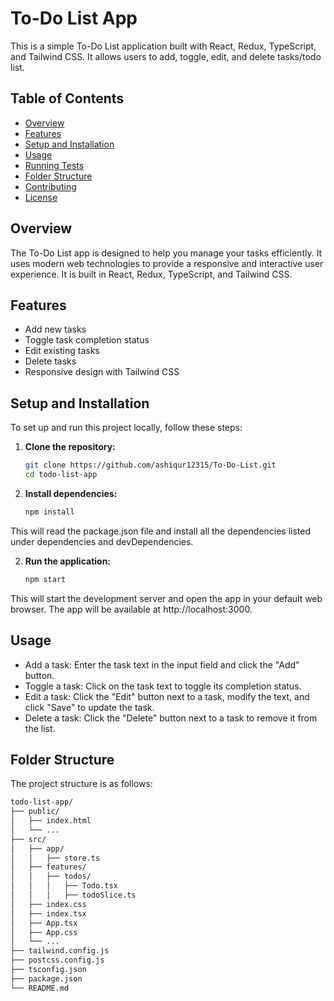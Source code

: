 # To-Do List App

This is a simple To-Do List application built with React, Redux, TypeScript, and Tailwind CSS. It allows users to add, toggle, edit, and delete tasks/todo list.

## Table of Contents

- [Overview](#overview)
- [Features](#features)
- [Setup and Installation](#setup-and-installation)
- [Usage](#usage)
- [Running Tests](#running-tests)
- [Folder Structure](#folder-structure)
- [Contributing](#contributing)
- [License](#license)

## Overview

The To-Do List app is designed to help you manage your tasks efficiently. It uses modern web technologies to provide a responsive and interactive user experience. It is built in React, Redux, TypeScript, and Tailwind CSS. 

## Features

- Add new tasks
- Toggle task completion status
- Edit existing tasks
- Delete tasks
- Responsive design with Tailwind CSS

## Setup and Installation

To set up and run this project locally, follow these steps:

1. **Clone the repository:**

   ```bash
   git clone https://github.com/ashiqur12315/To-Do-List.git
   cd todo-list-app

2. **Install dependencies:**
   ```bash
   npm install
This will read the package.json file and install all the dependencies listed under dependencies and devDependencies.

2. **Run the application:**
   ```bash
   npm start

This will start the development server and open the app in your default web browser. The app will be available at http://localhost:3000.

## Usage
- Add a task: Enter the task text in the input field and click the "Add" button.
- Toggle a task: Click on the task text to toggle its completion status.
- Edit a task: Click the "Edit" button next to a task, modify the text, and click "Save" to update the task.
- Delete a task: Click the "Delete" button next to a task to remove it from the list.

## Folder Structure
The project structure is as follows:
```bash
todo-list-app/
├── public/
│   ├── index.html
│   └── ...
├── src/
│   ├── app/
│   │   ├── store.ts
│   ├── features/
│   │   ├── todos/
│   │   │   ├── Todo.tsx
│   │   │   ├── todoSlice.ts
│   ├── index.css
│   ├── index.tsx
│   ├── App.tsx
│   ├── App.css
│   └── ...
├── tailwind.config.js
├── postcss.config.js
├── tsconfig.json
├── package.json
└── README.md



